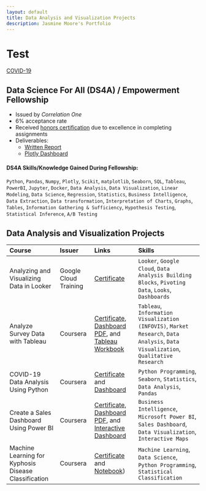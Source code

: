 ```yaml
---
layout: default
title: Data Analysis and Visualization Projects
description: Jasmine Moore's Portfolio
---
```


# Test

[COVID-19](https://jasmine-shanay.github.io/portfolio/webfiles/img#covid-19-analysis-using-python/)

## Data Science For All (DS4A) / Empowerment Fellowship
- Issued by _Correlation One_
- 6% acceptance rate
- Received [honors certification](https://www.credential.net/1413bc3f-9fd6-42a6-b06a-0c6f0c48ad10#gs.8x47o7) due to excellence in completing assignments
- Deliverables:
  - [Written Report](https://acrobat.adobe.com/link/review?uri=urn:aaid:scds:US:bbc3e7a2-3153-31e0-aa51-414ec5bf3fc1)
  - [Plotly Dashboard](https://chart-studio.plotly.com/~jasmineshanay/39/dashboard/)

#### DS4A Skills/Knowledge Gained During Fellowship:
`Python`, `Pandas`, `Numpy`, `Plotly`, `Scikit`, `matplotlib`, `Seaborn`, `SQL`, `Tableau`, `PowerBI`, `Jupyter`, `Docker`, `Data Analysis`, `Data Visualization`, `Linear Modeling`, `Data Science`, `Regression`, `Statistics`, `Business Intelligence`, `Data Extraction`, `Data transformation`, `Interpretation of Charts`, `Graphs`, `Tables`, `Information Gathering & Sufficiency`, `Hypothesis Testing`, `Statistical Inference`, `A/B Testing`

## Data Analysis and Visualization Projects

|Course|Issuer|Links|Skills|
|:----|:----|:----|:----|
|Analyzing and Visualizing Data in Looker|Google Cloud Training|[Certificate](https://coursera.org/share/d45931ce03106b870d9694326d193277)| `Looker`, `Google Cloud`, `Data Analysis Building Blocks`, `Pivoting Data`, `Looks`, `Dashboards`|
|Analyze Survey Data with Tableau|Coursera|[Certificate](https://coursera.org/share/fa70ae8a9cc33cd22f69d5854881a7fe), [Dashboard PDF](http://github.com/jasmine-shanay/portfolio/webfiles/Tableau_Survey_Charts.pdf), and [Tableau Workbook](http://github.com/jasmine-shanay/portfolio/webfiles/Tableau_Survey_Data_Analysis.twbx)| `Tableau`, `Information Visualization (INFOVIS)`, `Market Research`, `Data Analysis`, `Data Visualization`, `Qualitative Research`|
|COVID-19 Data Analysis Using Python|Coursera|[Certificate](https://coursera.org/share/4a2128b2560eba63648f41aa068fabf1) and [Dashboard](http://github.com/jasmine-shanay/portfolio/webfiles/COVID_Python_Analysis.ipynb)|`Python Programming`, `Seaborn`, `Statistics`, `Data Analysis`, `Pandas`|
|Create a Sales Dashboard Using Power BI|Coursera|[Certificate](https://coursera.org/share/9db7b2270c90ff51eadb134d89d38315), [Dashboard PDF](http://github.com/jasmine-shanay/portfolio/webfiles/Sales_Dashboard_2.pdf), and [Interactive Dashboard](../webfiles/Sales_Dashboard_2.pbix)| `Business Intelligence`, `Microsoft Power BI`, `Sales Dashboard`, `Data Visualization`, `Interactive Maps`|
|Machine Learning for Kyphosis Disease Classification|Coursera|[Certificate](https://coursera.org/share/d17c1545e6fc6b13d0d105600479df85) and [Notebook](http://github.com/jasmine-shanay/portfolio/webfiles/Machine_Learning_Kyphosis.ipynb))| `Machine Learning`, `Data Science`, `Python Programming`, `Statistical Classification`|
